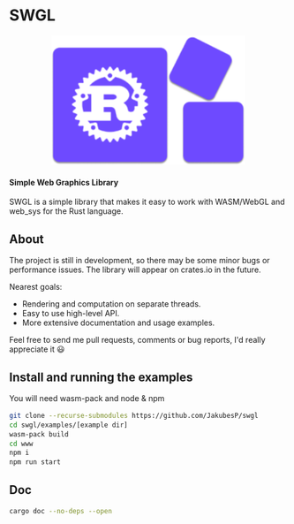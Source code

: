 # SWGL

<p align="center">
  <img width="350" src="https://github.com/JakubesP/swgl/blob/main/logo.png?raw=true">
</p>
 
#### Simple Web Graphics Library

SWGL is a simple library that makes it easy to work with WASM/WebGL and web_sys for the Rust language.

## About

The project is still in development, so there may be some minor bugs or performance issues. The library will appear on crates.io in the future.

Nearest goals:
- Rendering and computation on separate threads.
- Easy to use high-level API.
- More extensive documentation and usage examples. 

Feel free to send me pull requests, comments or bug reports, I'd really appreciate it :smiley:

## Install and running the examples

You will need wasm-pack and node & npm

```sh
git clone --recurse-submodules https://github.com/JakubesP/swgl
cd swgl/examples/[example dir]
wasm-pack build
cd www
npm i
npm run start
```

## Doc

```sh
cargo doc --no-deps --open
```

